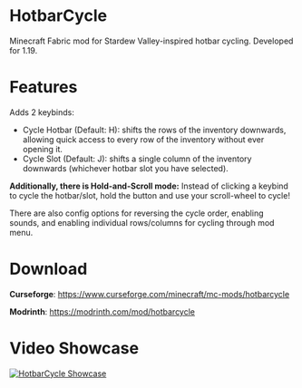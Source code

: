 # HotbarCycle
Minecraft Fabric mod for Stardew Valley-inspired hotbar cycling. Developed for 1.19.

# Features
Adds 2 keybinds:
- Cycle Hotbar (Default: H): shifts the rows of the inventory downwards, allowing quick access to every row of the inventory without ever opening it.
- Cycle Slot (Default: J): shifts a single column of the inventory downwards (whichever hotbar slot you have selected).

**Additionally, there is Hold-and-Scroll mode:**
Instead of clicking a keybind to cycle the hotbar/slot, hold the button and use your scroll-wheel to cycle!

There are also config options for reversing the cycle order, enabling sounds, and enabling individual rows/columns for cycling through mod menu.

# Download
**Curseforge**: https://www.curseforge.com/minecraft/mc-mods/hotbarcycle

**Modrinth**: https://modrinth.com/mod/hotbarcycle

# Video Showcase
[![HotbarCycle Showcase](https://img.youtube.com/vi/zJixvvbsNpM/mqdefault.jpg)](https://www.youtube.com/watch?v=zJixvvbsNpM)
